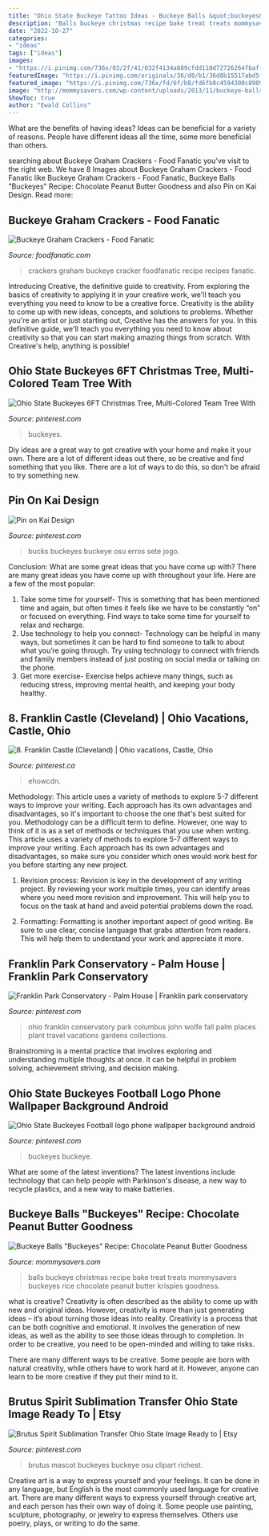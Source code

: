 ```yaml
---
title: "Ohio State Buckeye Tattoo Ideas - Buckeye Balls &quot;buckeyes&quot; Recipe: Chocolate Peanut Butter Goodness"
description: "Balls buckeye christmas recipe bake treat treats mommysavers buckeyes rice chocolate peanut butter krispies goodness"
date: "2022-10-27"
categories:
- "ideas"
tags: ["ideas"]
images:
- "https://i.pinimg.com/736x/03/2f/41/032f4134a889cfdd110d72726264fbaf--columbus-ohio-conservatory.jpg"
featuredImage: "https://i.pinimg.com/originals/36/d8/b1/36d8b15517abd5f600ae7733431e74d4.jpg"
featured_image: "https://i.pinimg.com/736x/fd/6f/b8/fd6fb8c4594300c890913c1db70e93ce.jpg"
image: "http://mommysavers.com/wp-content/uploads/2013/11/buckeye-balls.jpg"
ShowToc: true
author: "Ewald Collins"
---
```



What are the benefits of having ideas?
Ideas can be beneficial for a variety of reasons. People have different ideas all the time, some more beneficial than others.

	

		
searching about Buckeye Graham Crackers - Food Fanatic you've visit to the right web. We have 8 Images about Buckeye Graham Crackers - Food Fanatic like Buckeye Graham Crackers - Food Fanatic, Buckeye Balls &quot;Buckeyes&quot; Recipe: Chocolate Peanut Butter Goodness and also Pin on Kai Design. Read more:
		
    
## Buckeye Graham Crackers - Food Fanatic

<img loading=lazy src="http://images.foodfanatic.com/iu/t_full/v1422239440/buckeye-graham-crackers-image.gif" onerror="this.onerror=null;this.src='https://tse4.mm.bing.net/th?id=OIP.1yxCVqiekbp4CcNc8guk9QHaLH&amp;pid=15.1';" alt="Buckeye Graham Crackers - Food Fanatic">

_Source: foodfanatic.com_

>crackers graham buckeye cracker foodfanatic recipe recipes fanatic. 

	

Introducing Creative, the definitive guide to creativity. From exploring the basics of creativity to applying it in your creative work, we'll teach you everything you need to know to be a creative force.
Creativity is the ability to come up with new ideas, concepts, and solutions to problems. Whether you're an artist or just starting out, Creative has the answers for you. In this definitive guide, we'll teach you everything you need to know about creativity so that you can start making amazing things from scratch. With Creative's help, anything is possible!

    
## Ohio State Buckeyes 6FT Christmas Tree, Multi-Colored Team Tree With

<img loading=lazy src="https://i.pinimg.com/originals/36/d8/b1/36d8b15517abd5f600ae7733431e74d4.jpg" onerror="this.onerror=null;this.src='https://tse1.mm.bing.net/th?id=OIP.survFgnnEtwQbdIgHKdXlwHaMw&amp;pid=15.1';" alt="Ohio State Buckeyes 6FT Christmas Tree, Multi-Colored Team Tree With">

_Source: pinterest.com_

>buckeyes. 

	

Diy ideas are a great way to get creative with your home and make it your own. There are a lot of different ideas out there, so be creative and find something that you like. There are a lot of ways to do this, so don't be afraid to try something new.

    
## Pin On Kai Design

<img loading=lazy src="https://i.pinimg.com/736x/5d/aa/ff/5daaffc93557e3c32c4d6d2e7465e04b.jpg" onerror="this.onerror=null;this.src='https://tse2.mm.bing.net/th?id=OIP.xBC5b5a8aRtAFfgk-WM82gHaFj&amp;pid=15.1';" alt="Pin on Kai Design">

_Source: pinterest.com_

>bucks buckeyes buckeye osu erros sete jogo. 

	

Conclusion: What are some great ideas that you have come up with?
There are many great ideas you have come up with throughout your life. Here are a few of the most popular: 
1. Take some time for yourself- This is something that has been mentioned time and again, but often times it feels like we have to be constantly “on” or focused on everything. Find ways to take some time for yourself to relax and recharge. 
2. Use technology to help you connect- Technology can be helpful in many ways, but sometimes it can be hard to find someone to talk to about what you’re going through. Try using technology to connect with friends and family members instead of just posting on social media or talking on the phone. 
3. Get more exercise- Exercise helps achieve many things, such as reducing stress, improving mental health, and keeping your body healthy.

    
## 8. Franklin Castle (Cleveland) | Ohio Vacations, Castle, Ohio

<img loading=lazy src="https://i.pinimg.com/736x/ad/06/4b/ad064b7a344bf0cbc558da88a653c435.jpg" onerror="this.onerror=null;this.src='https://tse2.mm.bing.net/th?id=OIP.YLqx3Tlbzu9wdJrY48QKegHaLH&amp;pid=15.1';" alt="8. Franklin Castle (Cleveland) | Ohio vacations, Castle, Ohio">

_Source: pinterest.ca_

>ehowcdn. 

	

Methodology: This article uses a variety of methods to explore 5-7 different ways to improve your writing. Each approach has its own advantages and disadvantages, so it's important to choose the one that's best suited for you.
Methodology can be a difficult term to define. However, one way to think of it is as a set of methods or techniques that you use when writing. This article uses a variety of methods to explore 5-7 different ways to improve your writing. Each approach has its own advantages and disadvantages, so make sure you consider which ones would work best for you before starting any new project.
1) Revision process: Revision is key in the development of any writing project. By reviewing your work multiple times, you can identify areas where you need more revision and improvement. This will help you to focus on the task at hand and avoid potential problems down the road.

2) Formatting: Formatting is another important aspect of good writing. Be sure to use clear, concise language that grabs attention from readers. This will help them to understand your work and appreciate it more.

    
## Franklin Park Conservatory - Palm House | Franklin Park Conservatory

<img loading=lazy src="https://i.pinimg.com/736x/03/2f/41/032f4134a889cfdd110d72726264fbaf--columbus-ohio-conservatory.jpg" onerror="this.onerror=null;this.src='https://tse3.mm.bing.net/th?id=OIP.gLv_bWVMxSRNFsMDxtsWDgHaLH&amp;pid=15.1';" alt="Franklin Park Conservatory - Palm House | Franklin park conservatory">

_Source: pinterest.com_

>ohio franklin conservatory park columbus john wolfe fall palm places plant travel vacations gardens collections. 

	

Brainstroming is a mental practice that involves exploring and understanding multiple thoughts at once. It can be helpful in problem solving, achievement striving, and decision making.

    
## Ohio State Buckeyes Football Logo Phone Wallpaper Background Android

<img loading=lazy src="https://i.pinimg.com/736x/fd/6f/b8/fd6fb8c4594300c890913c1db70e93ce.jpg" onerror="this.onerror=null;this.src='https://tse4.mm.bing.net/th?id=OIP.EtEMV_C2ZO9JJtgvCZwprAHaNK&amp;pid=15.1';" alt="Ohio State Buckeyes Football logo phone wallpaper background android">

_Source: pinterest.com_

>buckeyes buckeye. 

	

What are some of the latest inventions?
The latest inventions include technology that can help people with Parkinson's disease, a new way to recycle plastics, and a new way to make batteries.

    
## Buckeye Balls &quot;Buckeyes&quot; Recipe: Chocolate Peanut Butter Goodness

<img loading=lazy src="http://mommysavers.com/wp-content/uploads/2013/11/buckeye-balls.jpg" onerror="this.onerror=null;this.src='https://tse1.mm.bing.net/th?id=OIP.DjlvNIn7j_5UVpF8SIiEzAHaF5&amp;pid=15.1';" alt="Buckeye Balls &quot;Buckeyes&quot; Recipe: Chocolate Peanut Butter Goodness">

_Source: mommysavers.com_

>balls buckeye christmas recipe bake treat treats mommysavers buckeyes rice chocolate peanut butter krispies goodness. 

	

what is creative?
Creativity is often described as the ability to come up with new and original ideas. However, creativity is more than just generating ideas – it’s about turning those ideas into reality.
Creativity is a process that can be both cognitive and emotional. It involves the generation of new ideas, as well as the ability to see those ideas through to completion. In order to be creative, you need to be open-minded and willing to take risks.

There are many different ways to be creative. Some people are born with natural creativity, while others have to work hard at it. However, anyone can learn to be more creative if they put their mind to it.

    
## Brutus Spirit Sublimation Transfer Ohio State Image Ready To | Etsy

<img loading=lazy src="https://i.pinimg.com/736x/84/61/77/8461770871adce5c16f15a0eb2adfe24.jpg" onerror="this.onerror=null;this.src='https://tse4.mm.bing.net/th?id=OIP.Fg83sA_VS5ei_TG9nqlXkwHaJl&amp;pid=15.1';" alt="Brutus Spirit Sublimation Transfer Ohio State Image Ready to | Etsy">

_Source: pinterest.com_

>brutus mascot buckeyes buckeye osu clipart richest. 

	

Creative art is a way to express yourself and your feelings. It can be done in any language, but English is the most commonly used language for creative art. There are many different ways to express yourself through creative art, and each person has their own way of doing it. Some people use painting, sculpture, photography, or jewelry to express themselves. Others use poetry, plays, or writing to do the same.

